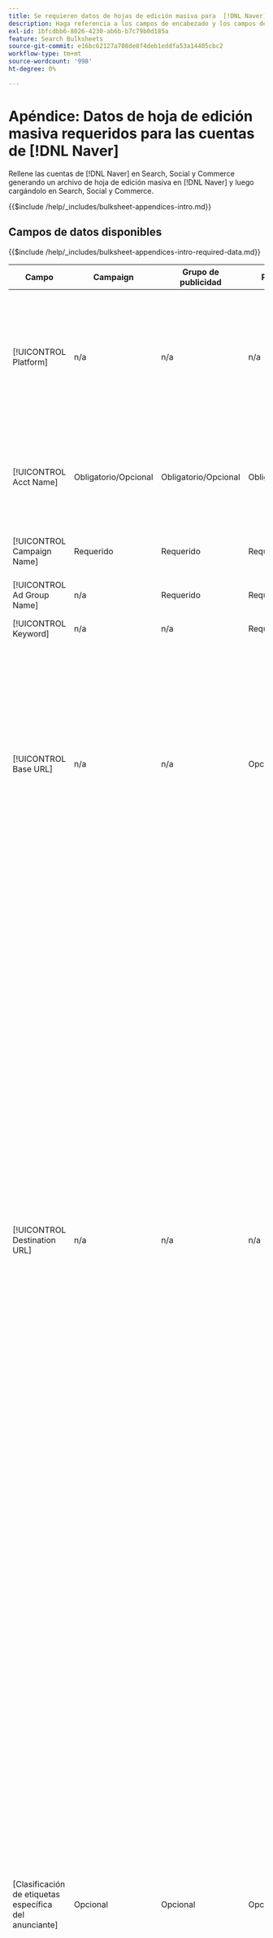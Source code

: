 ```yaml
---
title: Se requieren datos de hojas de edición masiva para  [!DNL Naver] cuentas
description: Haga referencia a los campos de encabezado y los campos de datos requeridos en hojas de edición masiva para  [!DNL Naver] cuentas.
exl-id: 1bfcdbb6-8026-4230-ab6b-b7c79b0d185a
feature: Search Bulksheets
source-git-commit: e16bc62127a708de8f4deb1eddfa53a14405cbc2
workflow-type: tm+mt
source-wordcount: '998'
ht-degree: 0%

---
```


# Apéndice: Datos de hoja de edición masiva requeridos para las cuentas de [!DNL Naver]

Rellene las cuentas de [!DNL Naver] en Search, Social y Commerce generando un archivo de hoja de edición masiva en [!DNL Naver] y luego cargándolo en Search, Social y Commerce.

{{$include /help/_includes/bulksheet-appendices-intro.md}}

<!-- Hiding because this is probably too long a list to be useful.

## Available header fields

Platform,Acct Name,Campaign Name,Ad Group Name,Keyword,Base URL,Destination URL,[Advertiser-specific Label Classification],Constraints,Campaign Status,Ad Group Status,Keyword Status,Campaign ID,Ad Group ID,Keyword ID,AMO ID,Error Message

{{$include /help/_includes/bulksheet-headers-note.md}}

-->

## Campos de datos disponibles

{{$include /help/_includes/bulksheet-appendices-intro-required-data.md}}

| Campo | Campaign | Grupo de publicidad | Palabra clave | Descripción |
|----|----|----|----|----|
| [!UICONTROL Platform] | n/a | n/a | n/a | (Incluida en las hojas de edición masiva generadas con fines informativos) La plataforma de publicidad. Obligatorio a menos que cada fila incluya un ID de AMO para la entidad. |
| [!UICONTROL Acct Name] | Obligatorio/Opcional | Obligatorio/Opcional | Obligatorio/Opcional | El nombre único que identifica una cuenta de red de publicidad. Obligatorio a menos que cada fila incluya un ID de AMO para la entidad. |
| [!UICONTROL Campaign Name] | Requerido | Requerido | Requerido | El nombre único que identifica una campaña para una cuenta. |
| [!UICONTROL Ad Group Name] | n/a | Requerido | Requerido | El nombre único que identifica un grupo de anuncios. |
| [!UICONTROL Keyword] | n/a | n/a | Requerido | Cadena de palabra clave. |
| [!UICONTROL Base URL] | n/a | n/a | Opcional | La dirección URL de la página de aterrizaje a la que se dirigen los usuarios finales cuando hacen clic en su anuncio, incluidos los parámetros de adición configurados para la campaña o cuenta.<br><br>Las direcciones URL base/final en el nivel de palabra clave anulan las direcciones URL en el nivel de anuncio y superiores. |
| [!UICONTROL Destination URL] | n/a | n/a | n/a | (Incluido en hojas de edición masiva generadas con fines informativos; no publicado en la red de anuncios). Para cuentas con direcciones URL de destino, este valor es la dirección URL que vincula un anuncio a una dirección URL o página de aterrizaje base en el sitio web del anunciante (a veces a través de otro sitio que rastrea el clic y luego redirige al usuario a la página de aterrizaje). Incluye cualquier parámetro de adición configurado para la campaña o cuenta de Search, Social y Commerce. Si ha generado direcciones URL de seguimiento, este valor se basa en los parámetros de seguimiento de la configuración de la cuenta y la configuración de la campaña. Si ha anexado parámetros específicos de red de anuncios, pueden reemplazarse por los parámetros equivalentes para Search, Social y Commerce.<br><br>Para cuentas con direcciones URL finales, esta columna muestra el mismo valor que [!UICONTROL Base URL/Final URL column]. |
| \[Clasificación de etiquetas específica del anunciante\] | Opcional | Opcional | Opcional | (Nombrado para una clasificación de etiquetas específica del anunciante, como &quot;Color&quot; para una clasificación de etiquetas denominada Color) Un valor para la clasificación especificada que está asociada a la entidad. Solo se puede incluir un valor por clasificación por entidad (como &quot;rojo&quot; para la clasificación de etiquetas &quot;Color&quot; para la Campaña A). La longitud máxima es de 100 caracteres y el valor puede incluir caracteres ASCII y no ASCII.<br><br>Las clasificaciones de etiquetas y sus valores de etiqueta se aplican a todos los componentes secundarios; los nuevos componentes que se agregan posteriormente se asocian automáticamente a la etiqueta. Las clasificaciones de etiquetas para los grupos de productos se aplican al nivel de unidad (más granular).<br><br>El nombre de clasificación y el valor de clasificación no distinguen entre mayúsculas y minúsculas. |
| [!UICONTROL Constraints] | Opcional | Opcional | Opcional | Una restricción asignada a la entidad. Sólo se puede asignar una restricción por entidad.Las entidades secundarias heredan las restricciones <br><br>, por lo que no es necesario introducir valores para entidades secundarias a menos que desee anular los valores heredados. |
| [!UICONTROL Campaign Status] | Opcional: crear o editar<br>Requerido: eliminar | n/a | n/a | El estado de visualización de la campaña: *[!UICONTROL Active]</i>, <i>[!UICONTROL Paused]</i> o <i>[!UICONTROL Deleted]</i> (solo campañas existentes). El valor predeterminado para las nuevas campañas es <i>[!UICONTROL Active]</i>. Para eliminar una campaña activa o pausada, ingrese el valor &quot;[!UICONTROL Deleted]&quot;. |
| [!UICONTROL Ad Group Status] | n/a | Opcional: crear o editar<br>Requerido: eliminar | n/a | El estado de visualización del grupo de anuncios: *[!UICONTROL Active]</i>, <i>[!UICONTROL Paused]</i> o <i>[!UICONTROL Deleted]</i> (solo grupos de anuncios existentes). El valor predeterminado para los nuevos grupos de anuncios es <i>[!UICONTROL Active]</i>. Para eliminar un grupo de anuncios activo o en pausa, escriba el valor &quot;[!UICONTROL Deleted]&quot;. |
| [!UICONTROL Keyword Status] | n/a | n/a | Opcional: crear o editar<br>Requerido: eliminar | Estado de visualización de la palabra clave: *[!UICONTROL Active]</i>, <i>[!UICONTROL Paused]</i> o <i>[!UICONTROL Deleted]</i> (solo palabras clave existentes). El valor predeterminado para las nuevas palabras clave es <i>[!UICONTROL Active]</i>. Para eliminar una palabra clave activa o pausada, escriba el valor &quot;[!UICONTROL Deleted]&quot;. |
| [!UICONTROL Campaign ID] | n/a: Crear<br>Requerido/Opcional: Editar o eliminar | Opcional | Opcional | ID único que identifica una campaña existente. En los archivos CSV y TSV, debe ir precedido de una comilla simple (&#39;).[^1] Necesario solo cuando cambia el nombre de la campaña, a menos que la fila incluya un identificador de AMO para la campaña. |
| [!UICONTROL Ad Group ID] | n/a | n/a: Crear<br>Requerido/Opcional: Editar o eliminar | Opcional | ID único que identifica un grupo de anuncios existente. En los archivos CSV y TSV, debe ir precedido de una comilla simple (&#39;).[^1] Necesario solo cuando cambia el nombre del grupo de anuncios, a menos que la fila incluya un identificador de AMO para el grupo de anuncios. |
| [!UICONTROL Keyword ID] | n/a | n/a | n/a: Crear<br>Requerido/Opcional: Editar<br>Requerido: Eliminar | Identificador exclusivo que identifica una palabra clave existente. En los archivos CSV y TSV, debe ir precedido de una comilla simple (&#39;).[^1] Necesario solo cuando se cambia el nombre de la palabra clave, a menos que la fila incluya a) suficientes columnas de propiedad para identificar la palabra clave o b) un identificador de AMO. |
| [!UICONTROL AMO ID] | n/a: Crear<br>Opcional: editar o eliminar | n/a: Crear<br>Opcional: editar o eliminar | n/a: Crear<br>Opcional: editar o eliminar | (En hojas de edición masiva generadas) Identificador único generado por [!DNL Adobe] para una entidad sincronizada. Para los anuncios adaptables de búsqueda, el ID de AMO es necesario para editar o eliminar anuncios a menos que incluya [!UICONTROL Ad ID]. Para editar los datos de todos los demás tipos de entidades con un ID de AMO, el ID de AMO es necesario para editar o eliminar los datos a menos que se incluya el ID de entidad y el ID de entidad principal.<br><br>Search, Social y Commerce usan el valor para determinar la identidad correcta que se debe editar, pero no publican el ID en la red de anuncios. |
| [!UICONTROL EF Error Message] | n/a | n/a | n/a | (Incluido en hojas de edición masiva generadas con fines informativos) Marcador de posición para mostrar mensajes de error de Search, Social y Commerce con respecto a los datos de la fila; los mensajes de error se incluyen en [!UICONTROL EF Errors] archivos. Este valor no se publica en la red de anuncios. |
| [!UICONTROL SE Error Message] | n/a | n/a | n/a | (Incluido en hojas de edición masiva generadas con fines informativos) Marcador de posición para mostrar mensajes de error de la red de publicidad con respecto a los datos de la fila; los mensajes de error se incluyen en [!UICONTROL SE Errors] archivos. Este valor no se publica en la red de anuncios. |

[^1]: Excel convierte los números grandes en notación científica (como 2.12E+09 para 2115585666) cuando abre el archivo. Para ver los dígitos en la notación estándar, seleccione cualquier celda de la columna y haga clic dentro de la barra de fórmulas.

>[!MORELIKETHIS]
>
>* [Apéndice: errores de hojas de edición masiva](../bulksheet-errors.md)
>* [Operaciones que puede realizar en hojas de edición masiva](bulksheet-operations.md)
>* [Formatos de archivo de hojas de edición masiva admitidos](bulksheet-file-formats.md)
>* [Descargar o crear un archivo de hoja de edición masiva](../bulksheet-download.md)
>* [Formatos de rastreo de clics para [!DNL Naver]](/help/search-social-commerce/tracking/formats-click-tracking-naver.md)
>* [Cargar un archivo de hoja de edición masiva o archivo de error corregido](../bulksheet-upload.md)
>* [Implementar [!DNL Naver] cuentas de solo seguimiento](/help/search-social-commerce/campaign-management/naver-tracking-only-account-implement.md)
